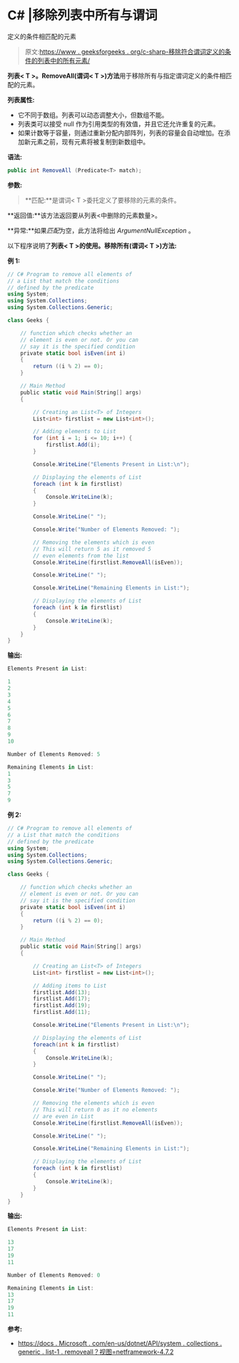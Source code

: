 # C# |移除列表中所有与谓词

定义的条件相匹配的元素

> 原文:[https://www . geeksforgeeks . org/c-sharp-移除符合谓词定义的条件的列表中的所有元素/](https://www.geeksforgeeks.org/c-sharp-remove-all-elements-of-a-list-that-match-the-conditions-defined-by-the-predicate/)

**列表< T >。RemoveAll(谓词< T >)方法**用于移除所有与指定谓词定义的条件相匹配的元素。

**列表属性:**

*   它不同于数组。列表可以动态调整大小，但数组不能。
*   列表类可以接受 null 作为引用类型的有效值，并且它还允许重复的元素。
*   如果计数等于容量，则通过重新分配内部阵列，列表的容量会自动增加。在添加新元素之前，现有元素将被复制到新数组中。

**语法:**

```cs
public int RemoveAll (Predicate<T> match);
```

**参数:**

> **匹配:**是谓词< T >委托定义了要移除的元素的条件。

**返回值:**该方法返回要从列表<中删除的元素数量>。

**异常:**如果*匹配*为空，此方法将给出 *ArgumentNullException* 。

以下程序说明了**列表< T >的使用。移除所有(谓词< T >)方法:**

**例 1:**

```cs
// C# Program to remove all elements of
// a List that match the conditions
// defined by the predicate
using System;
using System.Collections;
using System.Collections.Generic;

class Geeks {

    // function which checks whether an
    // element is even or not. Or you can
    // say it is the specified condition
    private static bool isEven(int i)
    {
        return ((i % 2) == 0);
    }

    // Main Method
    public static void Main(String[] args)
    {

        // Creating an List<T> of Integers
        List<int> firstlist = new List<int>();

        // Adding elements to List
        for (int i = 1; i <= 10; i++) {
            firstlist.Add(i);
        }

        Console.WriteLine("Elements Present in List:\n");

        // Displaying the elements of List
        foreach (int k in firstlist)
        {
            Console.WriteLine(k);
        }

        Console.WriteLine(" ");

        Console.Write("Number of Elements Removed: ");

        // Removing the elements which is even
        // This will return 5 as it removed 5
        // even elements from the list
        Console.WriteLine(firstlist.RemoveAll(isEven));

        Console.WriteLine(" ");

        Console.WriteLine("Remaining Elements in List:");

        // Displaying the elements of List
        foreach (int k in firstlist)
        {
            Console.WriteLine(k);
        }
    }
}
```

**输出:**

```cs
Elements Present in List:

1
2
3
4
5
6
7
8
9
10

Number of Elements Removed: 5

Remaining Elements in List:
1
3
5
7
9

```

**例 2:**

```cs
// C# Program to remove all elements of
// a List that match the conditions
// defined by the predicate
using System;
using System.Collections;
using System.Collections.Generic;

class Geeks {

    // function which checks whether an
    // element is even or not. Or you can
    // say it is the specified condition
    private static bool isEven(int i)
    {
        return ((i % 2) == 0);
    }

    // Main Method
    public static void Main(String[] args)
    {

        // Creating an List<T> of Integers
        List<int> firstlist = new List<int>();

        // Adding items to List
        firstlist.Add(13);
        firstlist.Add(17);
        firstlist.Add(19);
        firstlist.Add(11);

        Console.WriteLine("Elements Present in List:\n");

        // Displaying the elements of List
        foreach(int k in firstlist)
        {
            Console.WriteLine(k);
        }

        Console.WriteLine(" ");

        Console.Write("Number of Elements Removed: ");

        // Removing the elements which is even
        // This will return 0 as it no elements
        // are even in List
        Console.WriteLine(firstlist.RemoveAll(isEven));

        Console.WriteLine(" ");

        Console.WriteLine("Remaining Elements in List:");

        // Displaying the elements of List
        foreach (int k in firstlist)
        {
            Console.WriteLine(k);
        }
    }
}
```

**输出:**

```cs
Elements Present in List:

13
17
19
11

Number of Elements Removed: 0

Remaining Elements in List:
13
17
19
11

```

**参考:**

*   [https://docs . Microsoft . com/en-us/dotnet/API/system . collections . generic . list-1 . removeall？视图=netframework-4.7.2](https://docs.microsoft.com/en-us/dotnet/api/system.collections.generic.list-1.removeall?view=netframework-4.7.2)